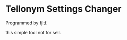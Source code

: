 # Tellonym Settings Changer

Programmed by [fjltf](https://github.com/fjltf/).

this simple tool not for sell.
